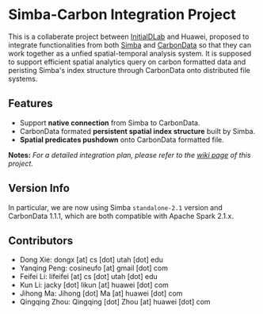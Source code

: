 Simba-Carbon Integration Project
===========================================
This is a collaberate project between [InitialDLab](http://datagroup.cs.utah.edu/initialdlab/) and Huawei, proposed to integrate functionalities from both [Simba](http://www.cs.utah.edu/~dongx/simba/) and [CarbonData](http://carbondata.apache.org/) so that they can work together as a unfied spatial-temporal analysis system. It is supposed to support efficient spatial analytics query on carbon formatted data and peristing Simba's index structure through CarbonData onto distributed file systems.

Features
--------------
+ Support **native connection** from Simba to CarbonData.
+ CarbonData formated **persistent spatial index structure** built by Simba. 
+ **Spatial predicates pushdown** onto CarbonData formatted file.

**Notes:** *For a detailed integration plan, please refer to the [wiki page](https://github.com/InitialDLab/Simba-Carbon-Integration/wiki/Integration-Plan) of this project.*

Version Info
------------------
In particular, we are now using Simba `standalone-2.1` version and CarbonData 1.1.1, which are both compatible with Apache Spark 2.1.x.

Contributors
------------
- Dong Xie: dongx [at] cs [dot] utah [dot] edu
- Yanqing Peng: cosineufo [at] gmail [dot] com
- Feifei Li: lifeifei [at] cs [dot] utah [dot] edu
- Kun Li: jacky [dot] likun [at] huawei [dot] com
- Jihong Ma: Jihong [dot] Ma [at] huawei [dot] com
- Qingqing Zhou: Qingqing [dot] Zhou [at] huawei [dot] com
